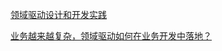 [领域驱动设计和开发实践](http://www.infoq.com/cn/articles/ddd-in-practice)

[业务越来越复杂，领域驱动如何在业务开发中落地？](https://baijiahao.baidu.com/s?id=1612091662338931575&wfr=spider&for=pc)

